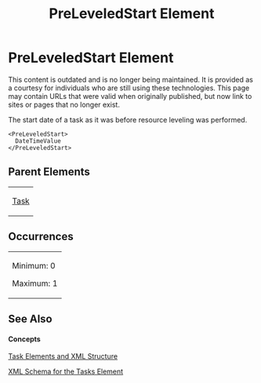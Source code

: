 ﻿---
title: PreLeveledStart Element
TOCTitle: PreLeveledStart Element
ms:assetid: f00c8591-a416-4c0c-86cd-6a39fb914f6e
ms:mtpsurl: https://msdn.microsoft.com/en-us/library/Bb968725(v=office.12)
ms:contentKeyID: 13188415
ms.date: 05/05/2014
mtps_version: v=office.12
f1_keywords:
- PreLeveledStart element
---

# PreLeveledStart Element

This content is outdated and is no longer being maintained. It is provided as a courtesy for individuals who are still using these technologies. This page may contain URLs that were valid when originally published, but now link to sites or pages that no longer exist.

The start date of a task as it was before resource leveling was performed.

    <PreLeveledStart>
      DateTimeValue
    </PreLeveledStart>

## Parent Elements

<table>
<colgroup>
<col style="width: 100%" />
</colgroup>
<tbody>
<tr class="odd">
<td><p><a href="bb968487(v=office.12).md">Task</a></p></td>
</tr>
</tbody>
</table>

## Occurrences

<table>
<colgroup>
<col style="width: 100%" />
</colgroup>
<tbody>
<tr class="odd">
<td><p>Minimum: 0</p>
<p>Maximum: 1</p></td>
</tr>
</tbody>
</table>

## See Also

#### Concepts

[Task Elements and XML Structure](bb968475\(v=office.12\).md)

[XML Schema for the Tasks Element](bb968415\(v=office.12\).md)

